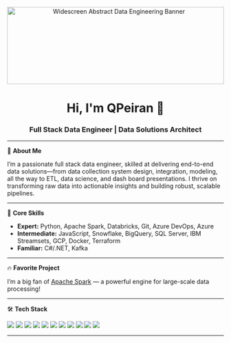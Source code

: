 <!-- Banner: Modern Data Engineering Vibe (Widescreen) -->
<p align="center">
  <img src="https://images.unsplash.com/photo-1465101046530-73398c7f28ca?auto=format&fit=crop&w=1800&q=80" alt="Widescreen Abstract Data Engineering Banner" width="100%" style="max-height:180px; object-fit:cover;"/>
</p>

<h1 align="center">Hi, I'm QPeiran 👋</h1>
<h3 align="center">Full Stack Data Engineer | Data Solutions Architect</h3>

---

🚀 **About Me**

I’m a passionate full stack data engineer, skilled at delivering end-to-end data solutions—from data collection system design, integration, modeling, all the way to ETL, data science, and dash board presentations. I thrive on transforming raw data into actionable insights and building robust, scalable pipelines.

---

🌟 **Core Skills**

- **Expert:** Python, Apache Spark, Databricks, Git, Azure DevOps, Azure
- **Intermediate:** JavaScript, Snowflake, BigQuery, SQL Server, IBM Streamsets, GCP, Docker, Terraform
- **Familiar:** C#/.NET, Kafka

---

🔥 **Favorite Project**

I’m a big fan of [Apache Spark](https://github.com/apache/spark) — a powerful engine for large-scale data processing!

---

🛠 **Tech Stack**

<p align="left">
  <img src="https://img.shields.io/badge/Python-3776AB?style=for-the-badge&logo=python&logoColor=white"/>
  <img src="https://img.shields.io/badge/Apache%20Spark-E25A1C?style=for-the-badge&logo=apachespark&logoColor=white"/>
  <img src="https://img.shields.io/badge/Databricks-FF3621?style=for-the-badge&logo=databricks&logoColor=white"/>
  <img src="https://img.shields.io/badge/Azure-0078D4?style=for-the-badge&logo=microsoftazure&logoColor=white"/>
  <img src="https://img.shields.io/badge/Git-F05032?style=for-the-badge&logo=git&logoColor=white"/>
  <img src="https://img.shields.io/badge/JavaScript-F7DF1E?style=for-the-badge&logo=javascript&logoColor=black"/>
  <img src="https://img.shields.io/badge/Snowflake-56B9EB?style=for-the-badge&logo=snowflake&logoColor=white"/>
  <img src="https://img.shields.io/badge/BigQuery-4285F4?style=for-the-badge&logo=googlebigquery&logoColor=white"/>
  <img src="https://img.shields.io/badge/SQL_Server-CC2927?style=for-the-badge&logo=microsoftsqlserver&logoColor=white"/>
  <img src="https://img.shields.io/badge/IBM_StreamSets-052FAD?style=for-the-badge&logo=ibm&logoColor=white"/>
  <img src="https://img.shields.io/badge/Terraform-623CE4?style=for-the-badge&logo=terraform&logoColor=white"/>
</p>

---

<!-- Modern, clean, and PII-free! -->
